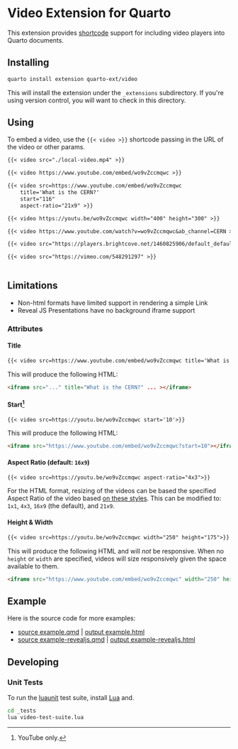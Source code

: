 # Video Extension for Quarto

This extension provides [shortcode](https://quarto.org/docs/extensions/shortcodes.html) support for including video players into Quarto documents.

## Installing

```sh
quarto install extension quarto-ext/video
```

This will install the extension under the `_extensions` subdirectory.
If you're using version control, you will want to check in this directory.

## Using

To embed a video, use the `{{< video >}}` shortcode passing in the URL 
of the video or other params.

```default
{{< video src="./local-video.mp4" >}}

{{< video https://www.youtube.com/embed/wo9vZccmqwc >}}

{{< video src=https://www.youtube.com/embed/wo9vZccmqwc 
    title='What is the CERN?' 
    start="116"
    aspect-ratio="21x9" >}}

{{< video https://youtu.be/wo9vZccmqwc width="400" height="300" >}}

{{< video https://www.youtube.com/watch?v=wo9vZccmqwc&ab_channel=CERN >}}

{{< video src="https://players.brightcove.net/1460825906/default_default/index.html?videoId=5988531335001" >}}

{{< video src="https://vimeo.com/548291297" >}}
 
```
## Limitations
- Non-html formats have limited support in rendering a simple Link
- Reveal JS Presentations have no background iframe support

### Attributes
#### Title
```default
{{< video src=https://www.youtube.com/embed/wo9vZccmqwc title='What is the CERN?'>}}
```

This will produce the following HTML:

```html
<iframe src="..." title="What is the CERN?" ... ></iframe>
```

#### Start[^1]
```default
{{< video src=https://youtu.be/wo9vZccmqwc start='10'>}}
```

This will produce the following HTML:

```html
<iframe src="https://www.youtube.com/embed/wo9vZccmqwc?start=10"></iframe>
```
#### Aspect Ratio (default: `16x9`)
```default
{{< video src=https://youtu.be/wo9vZccmqwc aspect-ratio="4x3">}}
```

For the HTML format, resizing of the videos can be based the specified Aspect Ratio of the video based [on these styles](https://getbootstrap.com/docs/5.0/helpers/ratio/#aspect-ratios).  This can be modified to: `1x1`, `4x3`, `16x9` (the default), and `21x9`.

#### Height & Width
```default
{{< video src=https://youtu.be/wo9vZccmqwc width="250" height="175">}}
```
This will produce the following HTML and will _not_ be responsive.  When no `height` or `width` are specified, videos will size responsively given the space available to them.


```html
<iframe src="https://www.youtube.com/embed/wo9vZccmqwc" width="250" height="175"></iframe>
```

## Example

Here is the source code for more examples:
- [source example.qmd](example.qmd) | [output example.html](https://quarto-ext.github.io/video/example.html) 
- [source example-revealjs.qmd](example-revealjs.qmd) | [output example-revealjs.html](https://quarto-ext.github.io/video/example-revealjs.html) 


## Developing

### Unit Tests
To run the [luaunit](https://github.com/bluebird75/luaunit) test suite, install [Lua](https://www.lua.org/download.html) and.

```bash
cd _tests
lua video-test-suite.lua
```

[^1]: YouTube only.